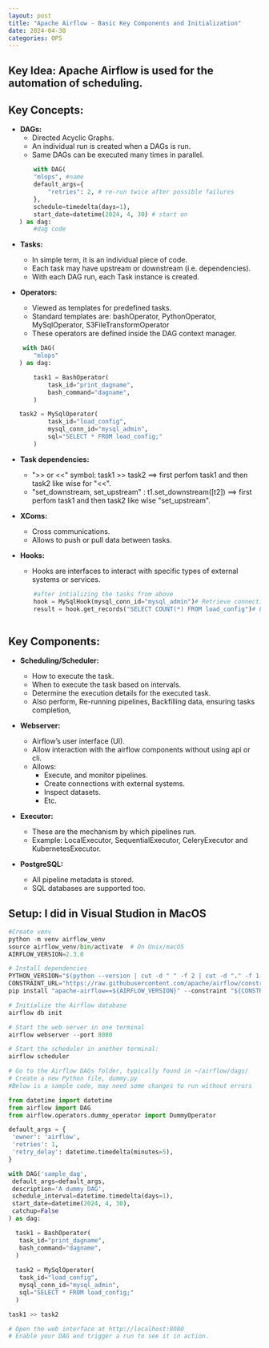 ```yaml
---
layout: post
title: "Apache Airflow - Basic Key Components and Initialization"
date: 2024-04-30
categories: OPS
---
```



## Key Idea: Apache Airflow is used for the automation of scheduling.

## Key Concepts:
 - **DAGs:** 
     - Directed Acyclic Graphs.
     - An individual run is created when a DAGs is run.
     - Same DAGs can be executed many times in parallel.
 ```python
        with DAG(
        "mlops", #name
        default_args={
            "retries": 2, # re-run twice after possible failures
        },
        schedule=timedelta(days=1),
        start_date=datetime(2024, 4, 30) # start on
    ) as dag:
        #dag code
 ```

 - **Tasks:**
     - In simple term, it is an individual piece of code.
     - Each task may have upstream or downstream (i.e. dependencies).
     - With each DAG run, each Task instance is created.

 - **Operators:**
     - Viewed as templates for predefined tasks.
     - Standard templates are: bashOperator, PythonOperator, MySqlOperator, S3FileTransformOperator
     - These operators are defined inside the DAG context manager.
 ```python
     with DAG(
        "mlops"
    ) as dag:

        task1 = BashOperator(
            task_id="print_dagname",
            bash_command="dagname",
        )

    task2 = MySqlOperator(
            task_id="load_config",
            mysql_conn_id="mysql_admin",
            sql="SELECT * FROM load_config;"
        )
 ```

 - **Task dependencies:**
     - ">> or <<" symbol: task1 >> task2 ==> first perfom task1 and then task2 like wise for "<<".
     - "set_downstream, set_upstream" : t1.set_downstream([t2]) ==> first perfom task1 and then task2 like wise "set_upstream".

 - **XComs:**
     - Cross communications.
     - Allows to push or pull data between tasks.

 - **Hooks:**
    - Hooks are interfaces to interact with specific types of external systems or services.
 ```python
        #after intializing the tasks from above
        hook = MySqlHook(mysql_conn_id="mysql_admin")# Retrieve connection using hook
        result = hook.get_records("SELECT COUNT(*) FROM load_config")# Execute a query using hook
        
 ```
## Key Components: 
 - **Scheduling/Scheduler:**  
     - How to execute the task.
     - When to execute the task based on intervals.
     - Determine the execution details for the executed task.
     - Also perform, Re-running pipelines, Backfilling data, ensuring tasks completion,

 - **Webserver:** 
     - Airflow’s user interface (UI).
     - Allow interaction with the airflow components without using api or cli.
     - Allows:
         - Execute, and monitor pipelines.
         - Create connections with external systems.
         - Inspect datasets.
         - Etc. 

 - **Executor:** 
     - These are the mechanism by which pipelines run.
     - Example: LocalExecutor, SequentialExecutor, CeleryExecutor and KubernetesExecutor.

 - **PostgreSQL:** 
     - All pipeline metadata is stored.
     - SQL databases are supported too.



## Setup: I did in Visual Studion in MacOS

```python
#Create venv 
python -m venv airflow_venv
source airflow_venv/bin/activate  # On Unix/macOS
AIRFLOW_VERSION=2.3.0
```
```python
# Install dependencies
PYTHON_VERSION="$(python --version | cut -d " " -f 2 | cut -d "." -f 1-2)"
CONSTRAINT_URL="https://raw.githubusercontent.com/apache/airflow/constraints-${AIRFLOW_VERSION}/constraints-${PYTHON_VERSION}.txt"
pip install "apache-airflow==${AIRFLOW_VERSION}" --constraint "${CONSTRAINT_URL}"
```

```python
# Initialize the Airflow database
airflow db init
```

```python
# Start the web server in one terminal
airflow webserver --port 8080
```

```python
# Start the scheduler in another terminal:
airflow scheduler
```

```python
# Go to the Airflow DAGs folder, typically found in ~/airflow/dags/
# Create a new Python file, dummy.py
#Below is a sample code, may need some changes to run without errors

from datetime import datetime
from airflow import DAG
from airflow.operators.dummy_operator import DummyOperator

default_args = {
 'owner': 'airflow',
 'retries': 1,
 'retry_delay': datetime.timedelta(minutes=5),
}

with DAG('sample_dag',
 default_args=default_args,
 description='A dummy DAG',
 schedule_interval=datetime.timedelta(days=1),
 start_date=datetime(2024, 4, 30),
 catchup=False
) as dag:

  task1 = BashOperator(
   task_id="print_dagname",
   bash_command="dagname",
  )
  
  task2 = MySqlOperator(
   task_id="load_config",
   mysql_conn_id="mysql_admin",
   sql="SELECT * FROM load_config;"
  )

task1 >> task2

# Open the web interface at http://localhost:8080
# Enable your DAG and trigger a run to see it in action.
```
